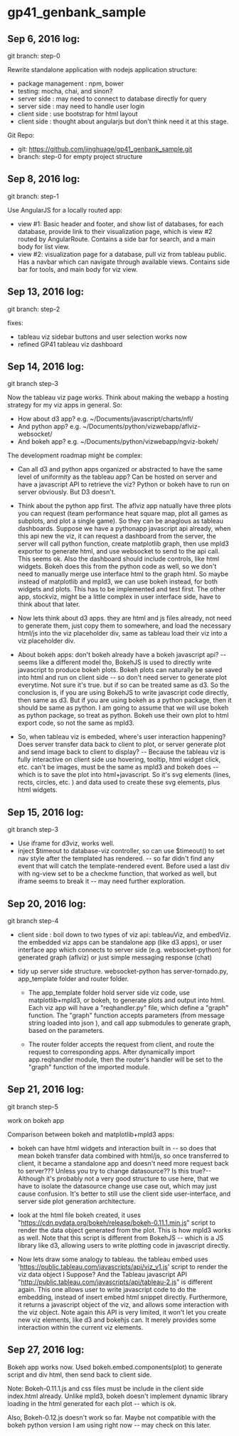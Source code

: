 # gp41_genbank_sample

Sep 6, 2016 log:
-----------------

git branch: step-0

Rewrite standalone application with nodejs application structure:

  - package management : npm, bower
  - testing: mocha, chai, and sinon?
  - server side : may need to connect to database directly for query
  - server side : may need to handle user login
  - client side : use bootstrap for html layout
  - client side : thought about angularjs but don't think need it at this stage.


Git Repo:

  - git: https://github.com/jinghuage/gp41_genbank_sample.git
  - branch: step-0 for empty project structure


Sep 8, 2016 log:
-----------------

git branch: step-1

Use AngularJS for a locally routed app:

  - view #1: Basic header and footer, and show list of databases, for each database, provide link to their visualization page, which is view #2 routed by AngularRoute. Contains a side bar for search, and a main body for list view.
  - view #2: visualization page for a database, pull viz from tableau public. Has a navbar which can navigate through available views. Contains side bar for tools, and main body for viz view.


Sep 13, 2016 log:
-------------------

git branch: step-2

fixes:

  - tableau viz sidebar buttons and user selection works now
  - refined GP41 tableau viz dashboard

Sep 14, 2016 log:
------------------

git branch step-3

Now the tableau viz page works. Think about making the webapp a hosting strategy for my viz apps in general. So:

  - How about d3 app? e.g.  ~/Documents/javascript/charts/nfl/
  - And python app? e.g. ~/Documents/python/vizwebapp/aflviz-websocket/
  - And bokeh app? e.g. ~/Documents/python/vizwebapp/ngviz-bokeh/

The development roadmap might be complex:

  - Can all d3 and python apps organized or abstracted to have the same level of uniformity as the tableau app? Can be hosted on server and have a javascript API to retrieve the viz? Python or bokeh have to run on server obviously. But D3 doesn't.

  - Think about the python app first. The aflviz app natually have three plots you can request (team performance heat square map, plot all games as subplots, and plot a single game). So they can be anaglous as tableau dashboards. Suppose we have a pythonapp javascript api already, when this api new the viz, it can request a dashboard from the server, the server will call python function, create matplotlib graph, then use mpld3 exportor to generate html, and use websocket to send to the api call. This seems ok. Also the dashboard should include controls, like html widgets. Bokeh does this from the python code as well, so we don't need to manually merge use interface html to the graph html. So maybe instead of matplotlib and mpld3, we can use bokeh instead, for both widgets and plots. This has to be implemented and test first. The other app, stockviz, might be a little complex in user interface side, have to think about that later.


  - Now lets think about d3 apps. they are html and js files already, not need to generate them, just copy them to somewhere, and load the necessary html/js into the viz placeholder div, same as tableau load their viz into a viz placeholder div.

  - About bokeh apps: don't bokeh already have a bokeh javascript api? -- seems like a different model tho, BokehJS is used to directly write javascript to produce bokeh plots. Bokeh plots can naturally be saved into html and run on client side -- so don't need server to generate plot everytime. Not sure it's true. but if so can be treated same as d3. So the conclusion is, if you are using BokehJS to write javascript code directly, then same as d3. But if you are using bokeh as a python package, then it should be same as python. I am going to assume that we will use bokeh as python package, so treat as python. Bokeh use their own plot to html export code, so not the same as mpld3.

  - So, when tableau viz is embeded, where's user interaction happening? Does server transfer data back to client to plot, or server generate plot and send image back to client to display? -- Because the tableau viz is fully interactive on client side use hovering, tooltip, html widget click, etc. can't be images, must be the same as mpld3 and bokeh does -- which is to save the plot into html+javascript. So it's svg elements (lines, rects, circles, etc. ) and data used to create these svg elements, plus html widgets.


  Sep 15, 2016 log:
  ------------------

  git branch step-3

  - Use iframe for d3viz, works well.
  - inject $timeout to database-viz controller, so can use $timeout() to set nav style after the templated has rendered. -- so far didn't find any event that will catch the template-rendered event. Before used a last div with ng-view set to be a checkme function, that worked as well, but iframe seems to break it -- may need further exploration.


  Sep 20, 2016 log:
  ------------------

  git branch step-4

  - client side : boil down to two types of viz api: tableauViz, and embedViz. the embedded viz apps can be standalone app (like d3 apps), or user interface app which connects to server side (e.g. websocket-python) for generated graph (aflviz) or just simple messaging response (chat)

  - tidy up server side structure. websocket-python has server-tornado.py, app_template folder and router folder.

    - The app_template folder hold server side viz code, use matplotlib+mpld3, or bokeh, to generate plots and output into html. Each viz app will have a "reqhandler.py" file, which define a "graph" function. The "graph" function accepts parameters (from message string loaded into json ), and call app submodules to generate graph, based on the parameters.

    - The router folder accepts the request from client, and route the request to corresponding apps. After dynamically import app.reqhandler module, then the router's handler will be set to the "graph" function of the imported module.

  Sep 21, 2016 log:
  -----------------

  git branch step-5

  work on bokeh app

  Comparison between bokeh and matplotlib+mpld3 apps:

  - bokeh can have html widgets and interaction built in -- so does that mean bokeh transfer data combined with html/js, so once transferred to client, it became a standalone app and doesn't need more request back to server??? Unless you try to change datasource?? Is this true?-- Although it's probably not a very good structure to use here, that we have to isolate the datasource change use case out, which may just cause confusion. It's better to still use the client side user-interface, and server side plot generation architecture.


  - look at the html file bokeh created, it uses "https://cdn.pydata.org/bokeh/release/bokeh-0.11.1.min.js" script to render the data object generated from the plot. This is how mpld3 works as well. Note that this script is different from BokehJS -- which is a JS library like d3, allowing users to write plotting code in javascript directly.

  - Now lets draw some analogy to tableau. the tableau embed uses 'https://public.tableau.com/javascripts/api/viz_v1.js' script to render the viz data object I Suppose? And the Tableau javascript API "http://public.tableau.com/javascripts/api/tableau-2.js" is different again. This one allows user to write javascript code to do the embedding, instead of insert embed html snippet directly. Furthermore, it returns a javascript object of the viz, and allows some interaction with the viz object. Note again this API is very limited, it won't let you create new viz elements, like d3 and bokehjs can. It merely provides some interaction within the current viz elements.

  Sep 27, 2016 log:
  -------------------

  Bokeh app works now.
  Used bokeh.embed.components(plot) to generate script and div html, then send back to client side.

  Note: Bokeh-0.11.1.js and css files must be include in the client side index.html already. Unlike mpld3, bokeh doesn't implement dynamic library loading in the html generated for each plot -- which is ok.

  Also, Bokeh-0.12.js doesn't work so far. Maybe not compatible with the bokeh python version I am using right now -- may check on this later.

  
